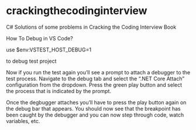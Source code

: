 # crackingthecodinginterview
C# Solutions of some problems in Cracking the Coding Interview Book

How To Debug in VS Code?

use
$env:VSTEST_HOST_DEBUG=1 

to debug test project

Now if you run the test again you’ll see a prompt to attach a debugger to the test process. Navigate to the debug tab and select the “.NET Core Attach” configuration from the dropdown. Press the green play button and select the process that is indicated by the prompt.

Once the degbugger attaches you’ll have to press the play button again on the debug bar that appears. You should now see that the breakpoint has been caught by the debugger and you can now step through code, watch variables, etc.
